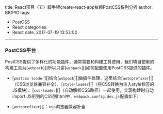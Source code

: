 title: React项目（五）脚手架create-react-app依赖PostCSS系列分析
author: BIGPIG
tags:
  - PostCSS
  - React
categories:
  - React
date: 2017-07-19 13:53:00
---

### PostCSS平台
PostCSS提供了多样化的功能插件，通常需要和构建工具使用，我们项目使用的构建工具为[`webpack`][]所以只讲[`webpack`][]如何配置使用PostCSS提供的插件。
 
- [`postcss-loader`][]结合[`webpack`][]做插件处理，这里结合[`autoprefixer`][]（CSS浏览器兼容补全）、[`style-loader`][]（将CSS转换为注入style标签的JS模块）、[`css-loader`][]（自动解析CSS路径）一起使用，实现构建时自动import JS用到的CSS到html中，`webpack.config.dev.js`配置如下:


- [`autoprefixer`][]：css浏览器兼容补全

